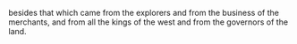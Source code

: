 besides that which came from the explorers and from the business of the merchants, and from all the kings of the west and from the governors of the land.
